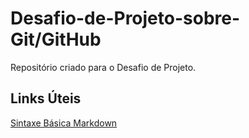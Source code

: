 # Desafio-de-Projeto-sobre-Git/GitHub
Repositório criado para o Desafio de Projeto.

## Links Úteis
[Sintaxe Básica Markdown](https://www.markdownguide.org/getting-started/)
